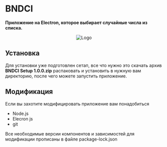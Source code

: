 # BNDCI

**Приложение на Electron, которое выбирает случайные числа из списка.**

<p align="center">

<img src="https://raw.githubusercontent.com/OneupO/BNDCI/main/src/img/ico.ico?token=AK6YYW4HRMGB7IHYQC2CYFLBVISAQ" title="Logo">

</p>

## Установка

 Для установки уже подготовлен сетап, все что нужно это скачать архив  **BNDCI Setup 1.0.0.zip** распаковать и установить в нужную вам директорию, после чего можете запустить приложение.

## Модификация 

<p>Если вы захотите модифицировать приложение вам понадобиться</p>

* Node.js 
* Elecron js 
* git 

<p>Все необходимые версии компонентов и зависимостей для модификации прописаны в файле package-lock.json</p>